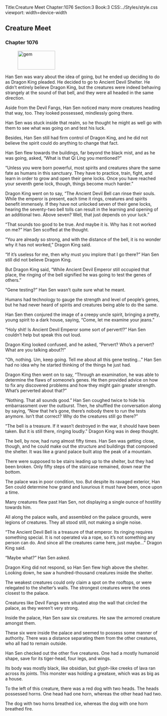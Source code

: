 Title:Creature Meet 
Chapter:1076 
Section:3 
Book:3 
CSS:../Styles/style.css 
viewport: width=device-width
  
## Creature Meet
### Chapter 1076 
<figure>
	<img src="../Images/gem.gif" alt="gem" id="gem" width="120" height="60" />
</figure>
  

  
  Han Sen was wary about the idea of going, but he ended up deciding to do as Dragon King pleaded. He decided to go to Ancient Devil Shelter. He didn’t entirely believe Dragon King, but the creatures were indeed behaving strangely at the sound of that bell, and they were all headed in the same direction.

Aside from the Devil Fangs, Han Sen noticed many more creatures heading that way, too. They looked possessed, mindlessly going there.

Han Sen was stuck inside that realm, so he thought he might as well go with them to see what was going on and test his luck.

Besides, Han Sen still had firm control of Dragon King, and he did not believe the spirit could do anything to change that fact.

Han Sen flew towards the buildings, far beyond the black mist, and as he was going, asked, “What is that Qi Ling you mentioned?”

“Unless you were born powerful, most spirits and creatures share the same fate as humans in this sanctuary. They have to practice, train, fight, and learn in order to grow and open their gene locks. Once you have reached your seventh gene lock, though, things become much harder.”

Dragon King went on to say, “The Ancient Devil Bell can rinse their souls. While the emperor is present, each time it rings, creatures and spirits benefit immensely. If they have not unlocked seven of their gene locks, hearing the seventy-two bell tolls can result in the learning and opening of an additional two. Above seven? Well, that just depends on your luck.”

“That sounds too good to be true. And maybe it is. Why has it not worked on me?” Han Sen scoffed at the thought.

“You are already so strong, and with the distance of the bell, it is no wonder why it has not worked,” Dragon King said.

“If it’s useless for me, then why must you implore that I go there?” Han Sen still did not believe Dragon King.

But Dragon King said, “While Ancient Devil Emperor still occupied that place, the ringing of the bell signified he was going to test the genes of others.”

“Gene testing?” Han Sen wasn’t quite sure what he meant.

Humans had technology to gauge the strength and level of people’s genes, but he had never heard of spirits and creatures being able to do the same.

Han Sen then conjured the image of a creepy uncle spirit, bringing a pretty, young spirit to a dark house, saying, “Come, let me examine your jeans.”

“Holy shit! Is Ancient Devil Emperor some sort of pervert!?” Han Sen couldn’t help but speak this out loud.

Dragon King looked confused, and he asked, “Pervert? Who’s a pervert? What are you talking about?!”

“Oh, nothing. Um, keep going. Tell me about all this gene testing…” Han Sen had no idea why he started thinking of the things he just had.

Dragon King then went on to say, “Through an examination, he was able to determine the flaws of someone’s genes. He then provided advice on how to fix any discovered problems and how they might gain greater strength. What’s perverted about that?”

“Nothing. That all sounds good.” Han Sen coughed twice to hide his embarrassment over the outburst. Then, he shuffled the conversation along by saying, “Now that he’s gone, there’s nobody there to run the tests anymore. Isn’t that correct? Why do the creatures still go there?”

“The bell is a treasure. If it wasn’t destroyed in the war, it should have been taken. But it is still there, ringing loudly.” Dragon King was in deep thought.

The bell, by now, had rung almost fifty times. Han Sen was getting close, though, and he could make out the structure and buildings that composed the shelter. It was like a grand palace built atop the peak of a mountain.

There were supposed to be stairs leading up to the shelter, but they had been broken. Only fifty steps of the staircase remained, down near the bottom.

The palace was in poor condition, too. But despite its ravaged exterior, Han Sen could determine how grand and luxurious it must have been, once upon a time.

Many creatures flew past Han Sen, not displaying a single ounce of hostility towards him.

All along the palace walls, and assembled on the palace grounds, were legions of creatures. They all stood still, not making a single noise.

“The Ancient Devil Bell is a treasure of that emperor. Its ringing requires something special. It is not operated via a rope, so it’s not something any person can do. And since all the creatures came here, just maybe…” Dragon King said.

“Maybe what?” Han Sen asked.

Dragon King did not respond, so Han Sen flew high above the shelter. Looking down, he saw a hundred-thousand creatures inside the shelter.

The weakest creatures could only claim a spot on the rooftops, or were relegated to the shelter’s walls. The strongest creatures were the ones closest to the palace.

Creatures like Devil Fangs were situated atop the wall that circled the palace, as they weren’t very strong.

Inside the palace, Han Sen saw six creatures. He saw the armored creature amongst them.

These six were inside the palace and seemed to possess some manner of authority. There was a distance separating them from the other creatures, who all had to remain outside.

Han Sen checked out the other five creatures. One had a mostly humanoid shape, save for its tiger-head, four legs, and wings.

Its body was mostly black, like obsidian, but glyph-like creeks of lava ran across its joints. This monster was holding a greataxe, which was as big as a house.

To the left of this creature, there was a red dog with two heads. The heads possessed horns. One head had one horn, whereas the other head had two.

The dog with two horns breathed ice, whereas the dog with one horn breathed fire.
